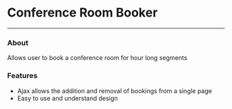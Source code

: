 # Conference Room Booker
---
### About
Allows user to book a conference room for hour long segments

### Features
* Ajax allows the addition and removal of bookings from a single page
* Easy to use and understand design
